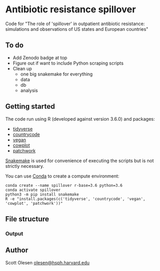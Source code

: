 # Antibiotic resistance spillover

Code for "The role of 'spillover' in outpatient antibiotic resistance:
simulations and observations of US states and European countries"

## To do

- Add Zenodo badge at top
- Figure out if want to include Python scraping scripts
- Clean up
    - one big snakemake for everything
    - data
    - db
    - analysis

## Getting started

The code run using R (developed against version 3.6.0) and packages:

- [tidyverse](https://tidyverse.tidyverse.org)
- [countrycode](https://github.com/vincentarelbundock/countrycode)
- [vegan](https://github.com/vegandevs/vegan)
- [cowplot](https://wilkelab.org/cowplot)
- [patchwork](https://github.com/thomasp85/patchwork)

[Snakemake](https://snakemake.readthedocs.io/en/stable/) is used for
convenience of executing the scripts but is not strictly necessary.

You can use [Conda](https://docs.conda.io/en/latest) to create a compute
environment:

```
conda create --name spillover r-base=3.6 python=3.6
conda activate spillover
python3 -m pip install snakemake
R -e "install.packages(c('tidyverse', 'countrycode', 'vegan', 'cowplot', 'patchwork'))"
```

## File structure


### Output


## Author

Scott Olesen <olesen@hsph.harvard.edu>
